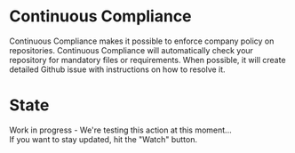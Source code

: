 # Continuous Compliance
Continuous Compliance makes it possible to enforce company policy on repositories. Continuous Compliance will automatically check your repository for mandatory files or requirements. When possible, it will create detailed Github issue with instructions on how to resolve it.


# State
Work in progress - We're testing this action at this moment...  
If you want to stay updated, hit the "Watch" button.
